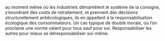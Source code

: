 au moment même où les industriels démantèlent le système de la consigne, s’exonérant des coûts de retraitement, et prennent des décisions structurellement antiécologiques, ils en appellent à la responsabilisation écologique des consommateurs. Un cas typique de double morale, où l’on proclame une norme valant pour tous sauf pour soi. Responsabiliser les autres pour mieux se déresponsabiliser soi-même.
